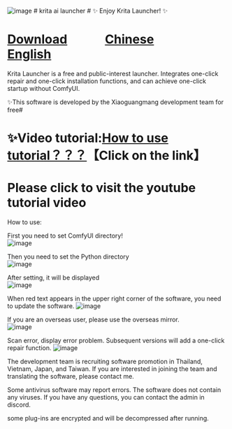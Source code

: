![image](https://github.com/user-attachments/assets/7ff74400-61e7-4fb8-9ef3-ff231f8c97e9) # krita ai launcher # ✨ Enjoy Krita Launcher! ✨

# [Download](https://github.com/guijiaosir/Krita-Ai/releases) &nbsp;&nbsp;&nbsp;&nbsp;&nbsp;&nbsp;&nbsp;&nbsp;&nbsp;&nbsp;&nbsp; [Chinese]( README.md) &nbsp;&nbsp;&nbsp;&nbsp;&nbsp;&nbsp;&nbsp;&nbsp;&nbsp;&nbsp;&nbsp; [English](README.en.md)

Krita Launcher is a free and public-interest launcher. Integrates one-click repair and one-click installation functions, and can achieve one-click startup without ComfyUI.

✨This software is developed by the Xiaoguangmang development team for free#   


# ✨Video tutorial:[How to use tutorial？？？](https://www.youtube.com/watch?v=f2SXQRMx9cw)【Click on the link】
# Please click to visit the youtube tutorial video



How to use:

First you need to set ComfyUI directory!  
![image](https://github.com/user-attachments/assets/d0864de4-d926-4a1f-9601-ae4e5f8e8179)

Then you need to set the Python directory  
![image](https://github.com/user-attachments/assets/c3c024ae-5e54-4ddd-9114-f4a74f6e74d8)

After setting, it will be displayed   
![image](https://github.com/user-attachments/assets/a60e8a73-0f9e-450d-b54d-9d93c5bbccc0)

When red text appears in the upper right corner of the software, you need to update the software.
![image](https://github.com/user-attachments/assets/e773dd42-e9db-4da3-9ae0-4b9f8f03d7be)


If you are an overseas user, please use the overseas mirror.  
![image](https://github.com/user-attachments/assets/f4c0551b-1522-4d1d-a3f9-9c5b21fe1bdb)

Scan error, display error problem. Subsequent versions will add a one-click repair function.
![image](https://github.com/user-attachments/assets/c9b4c362-dbf0-463b-9406-31d08f2938ba)

The development team is recruiting software promotion in Thailand, Vietnam, Japan, and Taiwan. If you are interested in joining the team and translating the software, please contact me.

Some antivirus software may report errors. The software does not contain any viruses. If you have any questions, you can contact the admin in discord.

some plug-ins are encrypted and will be decompressed after running.
